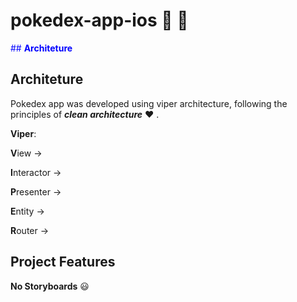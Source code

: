 # pokedex-app-ios :iphone: :apple:

<span style="color:blue">## **Architeture** </span>

## **Architeture** 

Pokedex app was developed using viper architecture, following the principles of _**clean architecture**_ :heart: .

**Viper**:

**V**iew ->  <p>
**I**nteractor -> <p>
**P**resenter -> <p>
**E**ntity -> <p>
**R**outer -> <p>

## Project Features

**No Storyboards** :smiley: